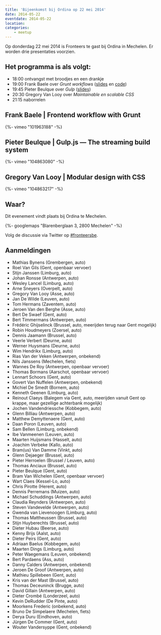 ```yaml
---
title: 'Bijeenkomst bij Ordina op 22 mei 2014'
date: 2014-05-22
eventdate: 2014-05-22
location:
categories:
    - meetup
---
```


Op donderdag 22 mei 2014 is Fronteers te gast bij Ordina in Mechelen. Er worden drie presentaties voorzien.

## Het programma is als volgt:

-   18:00 ontvangst met broodjes en een drankje
-   19:00 Frank Baele over _Grunt workflows_ ([slides](https://docs.google.com/presentation/d/1TF46vwhM51yTDhFPX2UIUOjjOCwwgaKvSP66v-hQqj4/pub?start=false&loop=false&delayms=3000) en [code](https://github.com/frankbaele/grunt-demo))
-   19:45 Pieter Beulque over _Gulp_ ([slides](https://speakerdeck.com/pieterbeulque/gulp-fronteers))
-   20:30 Gregory Van Looy over _Maintainable en scalable CSS_
-   21:15 naborrelen

## Frank Baele | Frontend workflow with Grunt

<div>
    {%- vimeo "101963188" -%}
</div>

## Pieter Beulque | Gulp.js — The streaming build system

<div>
    {%- vimeo "104863080" -%}
</div>

## Gregory Van Looy | Modular design with CSS

<div>
    {%- vimeo "104863217" -%}
</div>

## Waar?

Dit evenement vindt plaats bij Ordina te Mechelen.

{%- googlemaps "Blarenberglaan 3, 2800 Mechelen" -%}

Volg de discussie via Twitter op [#fronteersbe](https://twitter.com/search?q=%23fronteersbe).

## Aanmeldingen

-   Mathias Bynens (Grembergen, auto)
-   Roel Van Gils (Gent, openbaar vervoer)
-   Stijn Janssen (Limburg, auto)
-   Johan Ronsse (Antwerpen, auto)
-   Wesley Lancel (Limburg, auto)
-   Arne Sneyers (Overpelt, auto)
-   Gregory Van Looy (Asse, auto)
-   Jan De Wilde (Leuven, auto)
-   Tom Hermans (Zaventem, auto)
-   Jeroen Van den Berghe (Asse, auto)
-   Bert De Swaef (Gent, auto)
-   Bert Timmermans (Antwerpen, auto)
-   Frédéric Ghijselinck (Brussel, auto, meerijden terug naar Gent mogelijk)
-   Robin Houdmeyers (Zoersel, auto)
-   Dennis Jaamann (Brussel, auto)
-   Veerle Verbert (Deurne, auto)
-   Werner Huysmans (Deurne, auto)
-   Wim Hendrikx (Limburg, auto)
-   Rias Van der Veken (Antwerpen, onbekend)
-   Nils Janssens (Mechelen, fiets)
-   Wannes De Roy (Antwerpen, openbaar vervoer)
-   Thomas Bormans (Aarschot, openbaar vervoer)
-   Lennart Schoors (Gent, auto)
-   Govert Van Nuffelen (Antwerpen, onbekend)
-   Michiel De Smedt (Bornem, auto)
-   Kenneth Geenen (Limburg, auto)
-   Reinout Claeys (Balegem via Gent, auto, meerijden vanuit Gent op krappe, maar gezellige achterbank mogelijk)
-   Jochen Vandendriessche (Kobbegem, auto)
-   Glenn Billiau (Antwerpen, auto)
-   Matthew Demyttenaere (Gent, auto)
-   Daan Poron (Leuven, auto)
-   Sam Bellen (Limburg, onbekend)
-   Ibe Vanmeenen (Leuven, auto)
-   Maarten Huijsmans (Hasselt, auto)
-   Joachim Verbeke (Kallo, auto)
-   Bram(us) Van Damme (Vinkt, auto)
-   Glenn Dejaeger (Brussel, auto)
-   Pieter Herroelen (Brussel / Leuven, auto)
-   Thomas Anciaux (Brussel, auto)
-   Pieter Beulque (Gent, auto)
-   Bram Van Wichelen (Gent, openbaar vervoer)
-   Wart Claes (Kessel-Lo, auto)
-   Chris Pirotte (Herent, auto)
-   Dennis Perremans (Muizen, auto)
-   Michael Schuddings (Antwerpen, auto)
-   Claudia Reynders (Antwerpen, auto)
-   Steven Vandevelde (Antwerpen, auto)
-   Gwenda van Lievenoogen (Limburg, auto)
-   Thomas Mattheussen (Brussel, auto)
-   Stijn Huyberechts (Brussel, auto)
-   Dieter Hubau (Beerse, auto)
-   Kenny Brijs (Aalst, auto)
-   Dieter Peirs (Gent, auto)
-   Adriaan Baelus (Kobbegem, auto)
-   Maarten Dings (Limburg, auto)
-   Peter Waegemans (Leuven, onbekend)
-   Bert Pardaens (Ass, auto)
-   Danny Calders (Antwerpen, onbekend)
-   Jeroen De Groof (Antwerpen, auto)
-   Mathieu Spillebeen (Gent, auto)
-   Kris van der Mast (Brussel, auto)
-   Thomas Deceuninck (Brugge, auto)
-   David Gillain (Antwerpen, auto)
-   Dieter Crombé (Londerzeel, auto)
-   Kevin DeRudder (De Pinte, auto)
-   Moorkens Frederic (onbekend, auto)
-   Bruno De Simpelaere (Mechelen, fiets)
-   Derya Duru (Eindhoven, auto)
-   Jürgen De Commer (Gent, auto)
-   Wouter Vandersyppe (Gent, onbekend)
